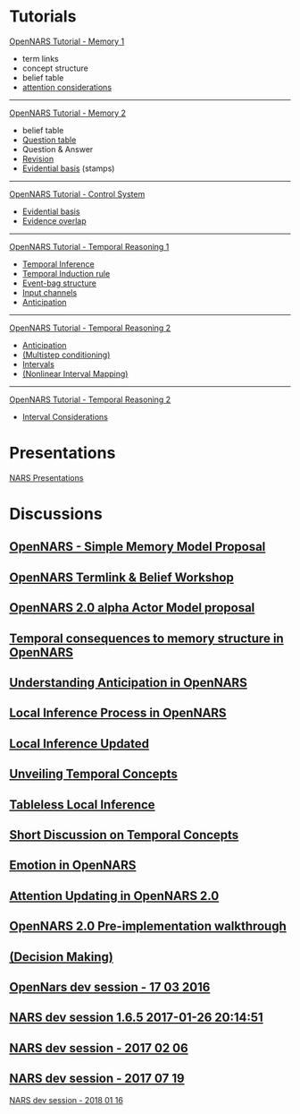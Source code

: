 # Tutorials
[OpenNARS Tutorial - Memory 1](https://www.youtube.com/watch?v=NzKYguOZTn8&list=PLIuBkJssgnZE10fkTUhb6f5_uAeHeXWFy)
* term links
* concept structure
* belief table
* [attention considerations](https://youtu.be/NzKYguOZTn8?t=1163)
---
[OpenNARS Tutorial - Memory 2](https://www.youtube.com/watch?v=uAVfovN5uHQ&list=PLIuBkJssgnZE10fkTUhb6f5_uAeHeXWFy&index=2)
* belief table
* [Question table](https://www.youtube.com/watch?v=uAVfovN5uHQ&list=PLIuBkJssgnZE10fkTUhb6f5_uAeHeXWFy&index=2)
* Question & Answer
* [Revision](https://youtu.be/uAVfovN5uHQ?t=727)
* [Evidential basis](https://youtu.be/uAVfovN5uHQ?t=1074)  (stamps)
---
[OpenNARS Tutorial - Control System](https://www.youtube.com/watch?v=8i5n4uDlmHI&list=PLIuBkJssgnZE10fkTUhb6f5_uAeHeXWFy&index=3)
* [Evidential basis](https://youtu.be/8i5n4uDlmHI?t=20)
* [Evidence overlap](https://youtu.be/8i5n4uDlmHI?t=201)
---
[OpenNARS Tutorial - Temporal Reasoning 1](https://www.youtube.com/watch?v=4IZtwnbRZ-Y&list=PLIuBkJssgnZE10fkTUhb6f5_uAeHeXWFy&index=4)
* [Temporal Inference](https://youtu.be/4IZtwnbRZ-Y?t=29)
* [Temporal Induction rule](https://youtu.be/4IZtwnbRZ-Y?t=187)
* [Event-bag structure](https://youtu.be/4IZtwnbRZ-Y?t=281)
* [Input channels](https://youtu.be/4IZtwnbRZ-Y?t=1121)
* [Anticipation](https://youtu.be/4IZtwnbRZ-Y?t=1411)
---
[OpenNARS Tutorial - Temporal Reasoning 2](https://www.youtube.com/watch?v=LXvzWjpIFYo&list=PLIuBkJssgnZE10fkTUhb6f5_uAeHeXWFy&index=5)
* [Anticipation](https://www.youtube.com/watch?v=LXvzWjpIFYo)
* [(Multistep conditioning)](https://youtu.be/LXvzWjpIFYo?t=94)
* [Intervals](https://youtu.be/LXvzWjpIFYo?t=311)
* [(Nonlinear Interval Mapping)](https://youtu.be/LXvzWjpIFYo?t=1095)
---
[OpenNARS Tutorial - Temporal Reasoning 2](https://www.youtube.com/watch?v=-5sZ2wDmxVg&list=PLIuBkJssgnZE10fkTUhb6f5_uAeHeXWFy&index=6)
* [Interval Considerations](https://youtu.be/-5sZ2wDmxVg)

# Presentations
[NARS Presentations](https://www.youtube.com/watch?v=T9eSVYLSSrs&index=1&list=PLIuBkJssgnZEvv1rs1vtknkJDV3UyqOHu)

# Discussions

[OpenNARS - Simple Memory Model Proposal](https://www.youtube.com/watch?v=LvVw7cciDEc)
---
[OpenNARS Termlink & Belief Workshop](https://www.youtube.com/watch?v=iCCF_YWfsG4)
---
[OpenNARS 2.0 alpha Actor Model proposal](https://www.youtube.com/watch?v=KfIA57LpSbU)
---
[Temporal consequences to memory structure in OpenNARS](https://www.youtube.com/watch?v=DTE3Lv2Um-4)
---
[Understanding Anticipation in OpenNARS](https://www.youtube.com/watch?v=2VkRT7octuI)
---
[Local Inference Process in OpenNARS](https://www.youtube.com/watch?v=YLFecYuLDT4)
---
[Local Inference Updated](https://www.youtube.com/watch?v=E4xepeRLca0)
---
[Unveiling Temporal Concepts](https://www.youtube.com/watch?v=x9ued8Ildqg)
---
[Tableless Local Inference](https://www.youtube.com/watch?v=3GNbj1XWCio)
---
[Short Discussion on Temporal Concepts](https://www.youtube.com/watch?v=lAxafDtIqcY)
---
[Emotion in OpenNARS](https://www.youtube.com/watch?v=YTWYUoZwXvA)
---
[Attention Updating in OpenNARS 2.0](https://www.youtube.com/watch?v=dQFBbODCkLw)
---
[OpenNARS 2.0 Pre-implementation walkthrough](https://www.youtube.com/watch?v=L9aNWF09u4M)
---
[(Decision Making)](https://www.youtube.com/watch?v=GGljoA13dEw)
---
[OpenNars dev session - 17 03 2016](https://www.youtube.com/watch?v=twcQbxclxQU)
---
[NARS dev session 1.6.5 2017-01-26 20:14:51](https://www.youtube.com/watch?v=8S0V1ryaGk4)
---
[NARS dev session - 2017 02 06](https://www.youtube.com/watch?v=1tin9ZLzvso)
---
[NARS dev session - 2017 07 19](https://www.youtube.com/watch?v=hTE7iAMfqc4)
---
[NARS dev session - 2018 01 16](https://www.youtube.com/watch?v=_VA9tbrB1G4)
